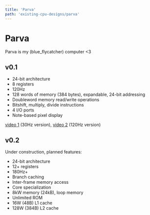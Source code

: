 ```yaml
---
title: 'Parva'
path: 'existing-cpu-designs/parva'
---
```


# Parva

Parva is my (blue_flycatcher) computer <3

## v0.1

* 24-bit architecture
* 8 registers
* 120Hz
* 128 words of memory (384 bytes), expandable, 24-bit addressing
* Doubleword memory read/write operations
* Bitshift, multiply, divide instructions
* 4 I/O ports
* Note-based pixel display

[video 1](parva_0.1_1.mp4) (30Hz version), [video 2](parva_0.1_2.mp4) (120Hz version)


## v0.2

Under construction, planned features:

* 24-bit architecture
* 12+ registers
* 180Hz+
* Branch caching
* Inter-frame memory access
* Core specialization
* 8kW memory (24kB), loop memory
* Unlimited ROM
* 16W (48B) L1 cache
* 128W (384B) L2 cache
